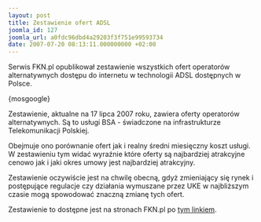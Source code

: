 ```yaml
---
layout: post
title: Zestawienie ofert ADSL
joomla_id: 127
joomla_url: a0fdc96dbd4a29203f3f751e99593734
date: 2007-07-20 08:13:11.000000000 +02:00
---
```

Serwis FKN.pl opublikował zestawienie wszystkich ofert operator&oacute;w alternatywnych dostępu do internetu w technologii ADSL dostępnych w Polsce.<p>{mosgoogle}</p><p>Zestawienie, aktualne na 17 lipca 2007 roku, zawiera oferty operator&oacute;w alternatywnych. Są to usługi BSA - świadczone na infrastrukturze Telekomunikacji Polskiej.</p><p>Obejmuje ono por&oacute;wnanie ofert jak i realny średni miesięczny koszt usługi. W zestawieniu tym widać wyraźnie kt&oacute;re oferty są najbardziej atrakcyjne cenowo jak i jaki okres umowy jest najbardziej atrakcyjny.</p><p>Zestawienie oczywiście jest na chwilę obecną, gdyż zmieniający się rynek i postępujące regulacje czy działania wymuszane przez UKE w najbliższym czasie mogą spowodować znaczną zmianę tych ofert.</p><p>Zestawienie to dostępne jest na stronach FKN.pl po <a href="http://www.fkn.pl/3,3685,1424661,1,1,artykul.html" target="_blank">tym linkiem</a>.&nbsp;</p>
